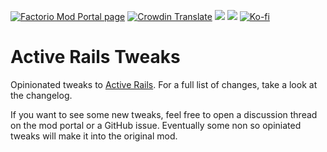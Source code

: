 [![Factorio Mod Portal page](https://img.shields.io/badge/dynamic/json?color=orange&label=Factorio&query=downloads_count&suffix=%20downloads&url=https%3A%2F%2Fmods.factorio.com%2Fapi%2Fmods%2FActive_Rails_Tweaks&style=for-the-badge)](https://mods.factorio.com/mod/Active_Rails_Tweaks) [![Crowdin Translate](https://img.shields.io/badge/Crowdin-Translate-brightgreen?style=for-the-badge)](https://crowdin.com/project/factorio-mods-localization) [![](https://img.shields.io/github/issues/QuingKhaos/Active_Rails_Tweaks/bug?label=Bug%20Reports&style=for-the-badge)](https://github.com/QuingKhaos/Active_Rails_Tweaks/issues?q=is%3Aissue%20state%3Aopen%20label%3Abug) [![](https://img.shields.io/github/issues-pr/QuingKhaos/Active_Rails_Tweaks?label=Pull%20Requests&style=for-the-badge)](https://github.com/QuingKhaos/Active_Rails_Tweaks/pulls) [![Ko-fi](https://img.shields.io/badge/Ko--fi-support%20me-ff5e5b?logo=kofi&logoColor=white&style=for-the-badge)](https://ko-fi.com/quingkhaos)

# Active Rails Tweaks

Opinionated tweaks to [Active Rails](https://mods.factorio.com/mod/Active_Rails). For a full list of changes, take a look at the changelog.

If you want to see some new tweaks, feel free to open a discussion thread on the mod portal or a GitHub issue. Eventually some non so opiniated tweaks will make it into the original mod.
